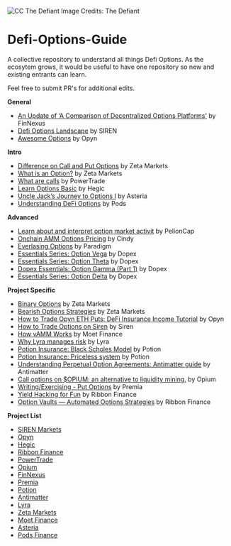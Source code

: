 ![CC The Defiant](https://cdn.shortpixel.ai/client/q_glossy,ret_img/https://thedefiant.io/wp-content/uploads/elementor/thumbs/options-thumb-p3k1eb333v68e3323yx13lbday1qy18uq0umlwndl4.jpg)
Image Credits: The Defiant

# Defi-Options-Guide
A collective repository to understand all things Defi Options. As the ecosytem grows, it would be useful to have one repository so new and existing entrants can learn.

Feel free to submit PR's for additional edits. 

**General**
- [An Update of ‘A Comparison of Decentralized Options Platforms'](https://medium.com/coinmonks/an-update-of-a-comparison-of-decentralized-options-platforms-91b14d3a6170) by FinNexus
- [Defi Options Landscape](https://medium.com/siren-markets/defi-options-landscape-4599bdd17d06) by SIREN
- [Awesome Options](https://github.com/opynfinance/awesome-options) by Opyn

**Intro**
- [Difference on Call and Put Options](https://twitter.com/ZetaMarkets/status/1413946696145379328) by Zeta Markets
- [What is an Option?](https://zetamarkets.medium.com/zeta-101-whats-an-option-fb0a5e0abb41?source=user_profile---------6----------------------------) by Zeta Markets
- [What are calls](https://twitter.com/PowerTradeHQ/status/1385305692202962944) by PowerTrade
- [Learn Options Basic](https://hegic.gitbook.io/start/) by Hegic
- [Uncle Jack’s Journey to Options Ⅰ](https://asteriaprotocol.medium.com/uncle-jacks-journey-to-options-ⅰ-bccfff630697) by Asteria
- [Understanding DeFi Options](https://blog.pods.finance/understanding-defi-options-f007a66e5133) by Pods

**Advanced**

- [Learn about and interpret option market activit](https://twitter.com/PelionCap/status/1240570302272282624) by PelionCap
- [Onchain AMM Options Pricing](https://twitter.com/cindyleowtt/status/1391804798089924608) by Cindy 
- [Everlasing Options](https://www.paradigm.xyz/2021/05/everlasting-options/) by Paradigm
- [Essentials Series: Option Vega](https://blog.dopex.io/essentials-series-option-vega-1c435a92bad0) by Dopex
- [Essentials Series: Option Theta](https://blog.dopex.io/essentials-series-option-theta-a412f666434f) by Dopex
- [Dopex Essentials: Option Gamma (Part 1)](https://blog.dopex.io/dopex-essentials-option-gamma-part-1-43d80ca3070) by Dopex
- [Essentials Series: Option Delta](https://blog.dopex.io/essentials-series-option-delta-bd9f19017c7d) by Dopex

**Project Specific**

- [Binary Options](https://zetamarkets.medium.com/zeta-101-binary-options-c0f33c9fefa9) by Zeta Markets
- [Bearish Options Strategies](https://www.google.com/search?q=Bearish+Options+Strategies+zeta+markets&oq=Bearish+Options+Strategies+zeta+markets&aqs=chrome..69i57.1975j0j1&sourceid=chrome&ie=UTF-8) by Zeta Markets
- [How to Trade Opyn ETH Puts: DeFi Insurance Income Tutorial](https://defirate.com/opyn-cover-tutorial/) by Opyn
- [How to Trade Options on Siren](https://medium.com/siren-markets/how-to-trade-options-on-siren-42fcb85e39a5) by Siren
- [How vAMM Works](https://twitter.com/MoetFi/status/1414585541018849288) by Moet Finance
- [Why Lyra manages risk](https://blog.lyra.finance/why-lyra-manages-risk/) by Lyra
- [Potion Insurance: Black Scholes Model](https://medium.com/@PotionLabs/potion-insurance-black-scholes-model-5eb85cfeb75b) by Potion
- [Potion Insurance: Priceless system](https://medium.com/@PotionLabs/potion-insurance-priceless-system-fab560c452ae) by Potion
- [Understanding Perpetual Option Agreements: Antimatter guide](https://antimatterdefi.medium.com/understanding-perpetual-option-agreements-antimatter-guide-96651f85ada9) by Antimatter
- [Call options on $OPIUM: an alternative to liquidity mining.](https://opium.finance/blog/opium-call-option/OpiumCallOption/) by Opium
- [Writing/Exercising - Put Options](https://medium.premia.finance/writing-exercising-put-options-3e47c074737e) by Premia
- [Yield Hacking for Fun](https://ribbonfinance.medium.com/yield-hacking-for-fun-and-profit-b50cf47fca35) by Ribbon Finance
- [Option Vaults — Automated Options Strategies](https://ribbonfinance.medium.com/option-vaults-automated-options-strategies-980aa1fee208) by Ribbon Finance


**Project List**
- [SIREN Markets](http://sirenmarkets.com)
- [Opyn](http://opyn.co/)
- [Hegic](https://hegic.co)
- [Ribbon Finance](https://www.ribbon.finance/)
- [PowerTrade](https://power.trade/)
- [Opium](https://opium.network/)
- [FinNexus](https://finnexus.io/)
- [Premia](https://premia.finance/)
- [Potion](https://potion.finance/)
- [Antimatter](https://antimatter.finance/)
- [Lyra](https://www.lyra.finance/) 
- [Zeta Markets](https://zeta.markets/)
- [Moet Finance](https://moet.fi/#/)
- [Asteria](https://asteria.finance/)
- [Pods Finance](https://www.pods.finance/)
